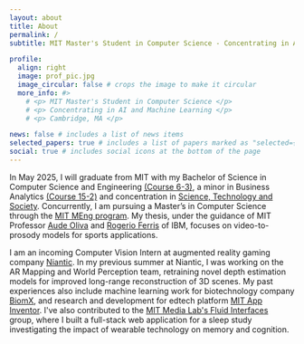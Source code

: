 ```yaml
---
layout: about
title: About
permalink: /
subtitle: MIT Master's Student in Computer Science - Concentrating in AI and Machine Learning

profile:
  align: right
  image: prof_pic.jpg
  image_circular: false # crops the image to make it circular
  more_info: #>
    # <p> MIT Master's Student in Computer Science </p>
    # <p> Concentrating in AI and Machine Learning </p>
    # <p> Cambridge, MA </p>

news: false # includes a list of news items
selected_papers: true # includes a list of papers marked as "selected={true}"
social: true # includes social icons at the bottom of the page
---
```


In May 2025, I will graduate from MIT with my Bachelor of Science in Computer Science and Engineering [(Course 6-3)](https://catalog.mit.edu/degree-charts/computer-science-engineering-course-6-3/), a minor in Business Analytics [(Course 15-2)](https://catalog.mit.edu/degree-charts/business-analytics-course-15-2/) and concentration in [Science, Technology and Society](https://catalog.mit.edu/schools/humanities-arts-social-sciences/science-technology-society/). Concurrently, I am pursuing a Master’s in Computer Science through the [MIT MEng program](https://www.eecs.mit.edu/academics/undergraduate-programs/meng-program/). My thesis, under the guidance of MIT Professor [Aude Oliva](http://olivalab.mit.edu/audeoliva.html) and [Rogerio Ferris](https://www.rogerioferis.org/) of IBM, focuses on video-to-prosody models for sports applications.

I am an incoming Computer Vision Intern at augmented reality gaming company [Niantic](https://nianticlabs.com/?hl=en). In my previous summer at Niantic, I was working on the AR Mapping and World Perception team, retraining novel depth estimation models for improved long-range reconstruction of 3D scenes. My past experiences also include machine learning work for biotechnology company [BiomX](https://www.biomx.com/), and research and development for edtech platform [MIT App Inventor](https://appinventor.mit.edu/). I've also contributed to the [MIT Media Lab's Fluid Interfaces](https://www.media.mit.edu/groups/fluid-interfaces/overview/) group, where I built a full-stack web application for a sleep study investigating the impact of wearable technology on memory and cognition.